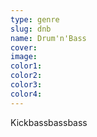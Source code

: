 ```yaml
---
type: genre
slug: dnb
name: Drum'n'Bass
cover:
image:
color1:
color2:
color3:
color4:
---
```



Kickbassbassbass
